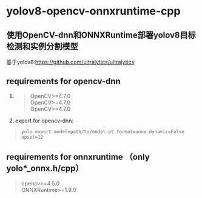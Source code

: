 # yolov8-opencv-onnxruntime-cpp
## 使用OpenCV-dnn和ONNXRuntime部署yolov8目标检测和实例分割模型<br>
基于yolov8:https://github.com/ultralytics/ultralytics

## requirements for opencv-dnn
1. > OpenCV>=4.7.0<br>
OpenCV>=4.7.0<br>
OpenCV>=4.7.0<br>

2. export for opencv-dnn:</br>
> ```yolo export model=path/to/model.pt format=onnx dynamic=False  opset=12```</br>

## requirements for onnxruntime （only yolo*_onnx.h/cpp）
>opencv>=4.5.0 </br>
ONNXRuntime>=1.9.0 </br>

